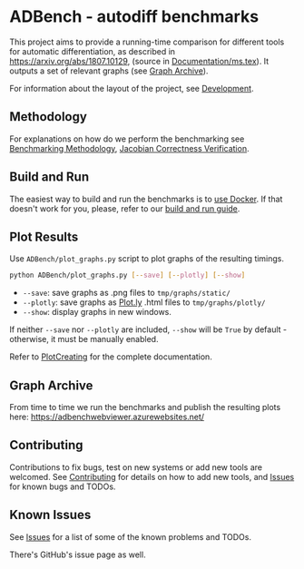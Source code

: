 # ADBench - autodiff benchmarks

This project aims to provide a running-time comparison for different tools for automatic differentiation, 
as described in https://arxiv.org/abs/1807.10129, (source in [Documentation/ms.tex](Documentation/ms.tex)).
It outputs a set of relevant graphs (see [Graph Archive](#graph-archive)).

For information about the layout of the project, see [Development](docs/Development.md#structure-of-the-repository).

## Methodology

For explanations on how do we perform the benchmarking see [Benchmarking Methodology](docs/Methodology.md), [Jacobian Correctness Verification](docs/JacobianCheck.md).

## Build and Run

The easiest way to build and run the benchmarks is to [use Docker](docs/Docker.md). If that doesn't work for you, please, refer to our [build and run guide](docs/BuildAndTest.md).

## Plot Results

Use `ADBench/plot_graphs.py` script to plot graphs of the resulting timings.

```bash
python ADBench/plot_graphs.py [--save] [--plotly] [--show]
```
- `--save`: save graphs as .png files to `tmp/graphs/static/`
- `--plotly`: save graphs as [Plot.ly](https://plot.ly/) .html files to `tmp/graphs/plotly/`
- `--show`: display graphs in new windows.

If neither `--save` nor `--plotly` are included, `--show` will be `True` by default - otherwise, it must be manually enabled.

Refer to [PlotCreating](docs/PlotCreating.md) for the complete documentation.

## Graph Archive

From time to time we run the benchmarks and publish the resulting plots here:
https://adbenchwebviewer.azurewebsites.net/

## Contributing

Contributions to fix bugs, test on new systems or add new tools are welcomed. See [Contributing](/CONTRIBUTING.md) for details on how to add new tools, and [Issues](/ISSUES.md) for known bugs and TODOs.

## Known Issues

See [Issues](/ISSUES.md) for a list of some of the known problems and TODOs.

There's GitHub's issue page as well.
